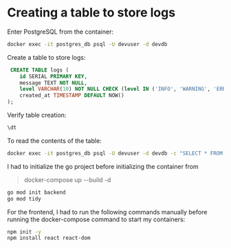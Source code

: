 # Creating a table to store logs

Enter PostgreSQL from the container:

```sh
docker exec -it postgres_db psql -U devuser -d devdb
```

Create a table to store logs:
```sql
 CREATE TABLE logs (
    id SERIAL PRIMARY KEY,
    message TEXT NOT NULL,
    level VARCHAR(10) NOT NULL CHECK (level IN ('INFO', 'WARNING', 'ERROR')),
    created_at TIMESTAMP DEFAULT NOW()
);
```

Verify table creation:
```sql
\dt
```

To read the contents of the table:
```sh
docker exec -it postgres_db psql -U devuser -d devdb -c "SELECT * FROM logs;"
```

I had to initialize the go project before initializing the container from
> docker-compose up --build -d
```sh
go mod init backend
go mod tidy
```

For the frontend, I had to run the following commands manually before running the docker-compose command to start my containers:

```sh
npm init -y
npm install react react-dom
```